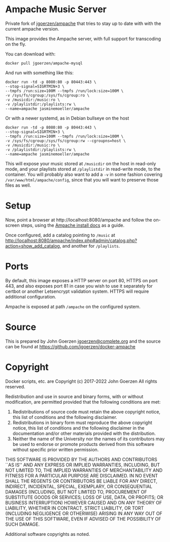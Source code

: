 # Ampache Music Server

Private fork of [jgoerzen/ampache](https://salsa.debian.org/jgoerzen/docker-ampache-base) that tries to stay up to date with with the current ampache version.
   
This image provides the Ampache server, with full support for transcoding
on the fly.

You can download with:

    docker pull jgoerzen/ampache-mysql

And run with something like this:

    docker run -td -p 8080:80 -p 80443:443 \
    --stop-signal=SIGRTMIN+3 \ 
    --tmpfs /run:size=100M --tmpfs /run/lock:size=100M \
    -v /sys/fs/cgroup:/sys/fs/cgroup:ro \
    -v /musicdir:/music:ro \
    -v /playlistdir:/playlists:rw \
    --name=ampache jasminemoeller/ampache

Or with a newer systemd, as in Debian bullseye on the host

    docker run -td -p 8080:80 -p 80443:443 \
    --stop-signal=SIGRTMIN+3 \ 
    --tmpfs /run:size=100M --tmpfs /run/lock:size=100M \
    -v /sys/fs/cgroup:/sys/fs/cgroup:rw --cgroupns=host \
    -v /musicdir:/music:ro \
    -v /playlistdir:/playlists:rw \
    --name=ampache jasminemoeller/ampache

This will expose your music stored at `/musicdir` on the host in read-only mode, and your playlists
stored at `/playlistdir` in read-write mode, to the container.  You will probably also
want to add a `-v` in some fashion covering `/var/www/html/ampache/config`, since that you will want
to preserve those files as well.

# Setup

Now, point a browser at http://localhost:8080/ampache and follow the
on-screen steps, using the [Ampache install docs](https://github.com/ampache/ampache/wiki/Installation)
as a guide.

Once configured, add a catalog pointing to `/music` at <http://localhost:8080/ampache/index.php#admin/catalog.php?action=show_add_catalog>, and another for `/playlists`.

# Ports

By default, this image exposes a HTTP server on port 80, HTTPS on port 443, and
also exposes port 81 in case you wish to use it separately for certbot or another
Letsencrypt validation system.  HTTPS will require additional configuration.

Ampache is exposed at path `/ampache` on the configured system. 

# Source

This is prepared by John Goerzen <jgoerzen@complete.org> and the source
can be found at https://github.com/jgoerzen/docker-ampache

# Copyright

Docker scripts, etc. are
Copyright (c) 2017-2022 John Goerzen
All rights reserved.

Redistribution and use in source and binary forms, with or without
modification, are permitted provided that the following conditions
are met:
1. Redistributions of source code must retain the above copyright
   notice, this list of conditions and the following disclaimer.
2. Redistributions in binary form must reproduce the above copyright
   notice, this list of conditions and the following disclaimer in the
   documentation and/or other materials provided with the distribution.
3. Neither the name of the University nor the names of its contributors
   may be used to endorse or promote products derived from this software
   without specific prior written permission.

THIS SOFTWARE IS PROVIDED BY THE AUTHORS AND CONTRIBUTORS ``AS IS'' AND
ANY EXPRESS OR IMPLIED WARRANTIES, INCLUDING, BUT NOT LIMITED TO, THE
IMPLIED WARRANTIES OF MERCHANTABILITY AND FITNESS FOR A PARTICULAR PURPOSE
ARE DISCLAIMED.  IN NO EVENT SHALL THE REGENTS OR CONTRIBUTORS BE LIABLE
FOR ANY DIRECT, INDIRECT, INCIDENTAL, SPECIAL, EXEMPLARY, OR CONSEQUENTIAL
DAMAGES (INCLUDING, BUT NOT LIMITED TO, PROCUREMENT OF SUBSTITUTE GOODS
OR SERVICES; LOSS OF USE, DATA, OR PROFITS; OR BUSINESS INTERRUPTION)
HOWEVER CAUSED AND ON ANY THEORY OF LIABILITY, WHETHER IN CONTRACT, STRICT
LIABILITY, OR TORT (INCLUDING NEGLIGENCE OR OTHERWISE) ARISING IN ANY WAY
OUT OF THE USE OF THIS SOFTWARE, EVEN IF ADVISED OF THE POSSIBILITY OF
SUCH DAMAGE.

Additional software copyrights as noted.

